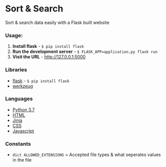 # Sort &amp; Search

Sort &amp; search data easily with a Flask built website

### Usage:
1. **Install flask** - ```$ pip install flask```
2. **Run the development server** - ```$ FLASK_APP=application.py flask run```
3. **Visit the URL** - http://127.0.0.1:5000


### Libraries
- [flask](http://flask.pocoo.org/) - ```$ pip install flask```
- [werkzeug](http://werkzeug.pocoo.org/docs/0.14/utils/)

### Languages
- [Python 3.7](https://www.python.org/downloads/release/python-372/)
- [HTML](https://en.wikipedia.org/wiki/HTML)
- [Jinja](http://jinja.pocoo.org/)
- [CSS](https://en.wikipedia.org/wiki/Cascading_Style_Sheets)
- [Javascript](https://www.javascript.com/)


### Constants
- `dict ALLOWED_EXTENSIONS` = Accepted file types & what seperates values in the file
